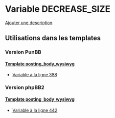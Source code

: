 # Variable DECREASE_SIZE
[Ajouter une description](https://fa-tvars.appspot.com/var/DECREASE_SIZE)

## Utilisations dans les templates

### Version PunBB

#### [Template posting_body_wysiwyg](punbb/posting_body_wysiwyg.md)
* [Variable &agrave; la ligne 388](../punbb/posting_body_wysiwyg.tpl#L388)

### Version phpBB2

#### [Template posting_body_wysiwyg](subsilver/posting_body_wysiwyg.md)
* [Variable &agrave; la ligne 442](../subsilver/posting_body_wysiwyg.tpl#L442)